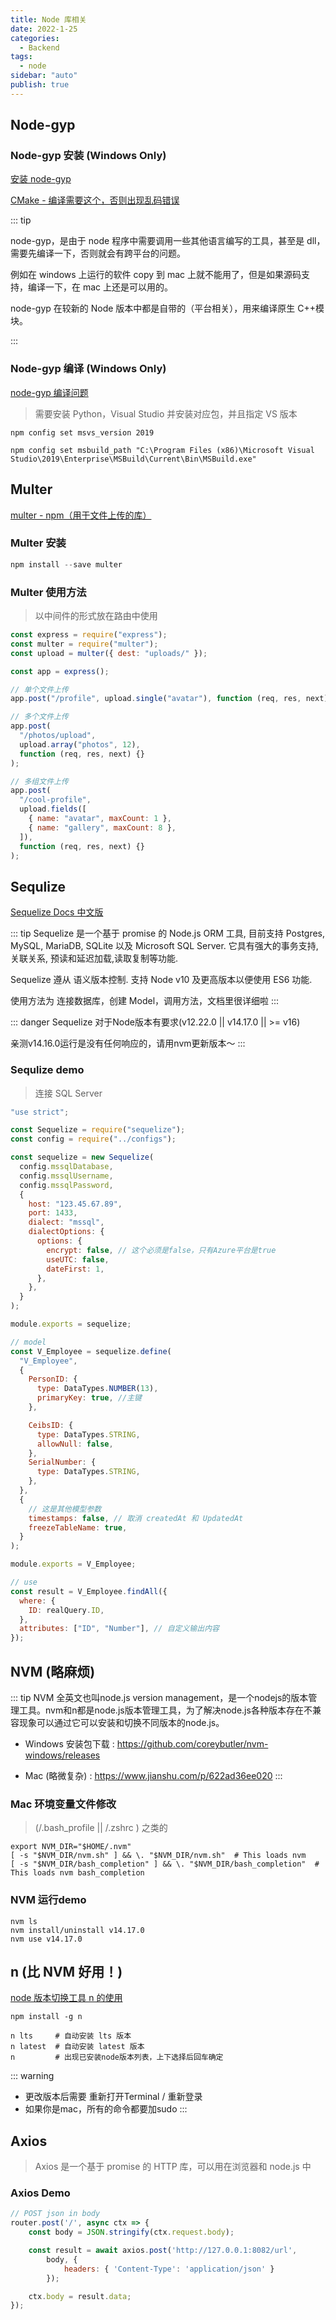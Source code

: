 ```yaml
---
title: Node 库相关
date: 2022-1-25
categories:
  - Backend
tags:
  - node
sidebar: "auto"
publish: true
---
```


## Node-gyp

### Node-gyp 安装 (Windows Only)

[安装 node-gyp](https://zhuanlan.zhihu.com/p/164543031)

[CMake - 编译需要这个，否则出现乱码错误](https://cmake.org/)

::: tip

node-gyp，是由于 node 程序中需要调用一些其他语言编写的工具，甚至是 dll，需要先编译一下，否则就会有跨平台的问题。

例如在 windows 上运行的软件 copy 到 mac 上就不能用了，但是如果源码支持，编译一下，在 mac 上还是可以用的。

node-gyp 在较新的 Node 版本中都是自带的（平台相关），用来编译原生 C++模块。

:::

### Node-gyp 编译 (Windows Only)

[node-gyp 编译问题](https://www.cnblogs.com/fanqisoft/p/13171657.html)

> 需要安装 Python，Visual Studio 并安装对应包，并且指定 VS 版本

```shell
npm config set msvs_version 2019

npm config set msbuild_path "C:\Program Files (x86)\Microsoft Visual Studio\2019\Enterprise\MSBuild\Current\Bin\MSBuild.exe"
```

## Multer

[multer - npm（用于文件上传的库）](https://www.npmjs.com/package/multer)

### Multer 安装

```js
npm install --save multer
```

### Multer 使用方法

> 以中间件的形式放在路由中使用

```js
const express = require("express");
const multer = require("multer");
const upload = multer({ dest: "uploads/" });

const app = express();

// 单个文件上传
app.post("/profile", upload.single("avatar"), function (req, res, next) {});

// 多个文件上传
app.post(
  "/photos/upload",
  upload.array("photos", 12),
  function (req, res, next) {}
);

// 多组文件上传
app.post(
  "/cool-profile",
  upload.fields([
    { name: "avatar", maxCount: 1 },
    { name: "gallery", maxCount: 8 },
  ]),
  function (req, res, next) {}
);
```

## Sequlize

[Sequelize Docs 中文版](https://demopark.github.io/sequelize-docs-Zh-CN/)

::: tip
Sequelize 是一个基于 promise 的 Node.js ORM 工具, 目前支持 Postgres, MySQL, MariaDB, SQLite 以及 Microsoft SQL Server. 它具有强大的事务支持, 关联关系, 预读和延迟加载,读取复制等功能.

Sequelize 遵从 语义版本控制. 支持 Node v10 及更高版本以便使用 ES6 功能.

使用方法为 连接数据库，创建 Model，调用方法，文档里很详细啦
:::

::: danger
Sequelize 对于Node版本有要求(v12.22.0 || v14.17.0 || >= v16)

亲测v14.16.0运行是没有任何响应的，请用nvm更新版本～
:::

### Sequlize demo

> 连接 SQL Server

```js
"use strict";

const Sequelize = require("sequelize");
const config = require("../configs");

const sequelize = new Sequelize(
  config.mssqlDatabase,
  config.mssqlUsername,
  config.mssqlPassword,
  {
    host: "123.45.67.89",
    port: 1433,
    dialect: "mssql",
    dialectOptions: {
      options: {
        encrypt: false, // 这个必须是false，只有Azure平台是true
        useUTC: false,
        dateFirst: 1,
      },
    },
  }
);

module.exports = sequelize;

// model
const V_Employee = sequelize.define(
  "V_Employee",
  {
    PersonID: {
      type: DataTypes.NUMBER(13),
      primaryKey: true, //主键
    },

    CeibsID: {
      type: DataTypes.STRING,
      allowNull: false,
    },
    SerialNumber: {
      type: DataTypes.STRING,
    },
  },
  {
    // 这是其他模型参数
    timestamps: false, // 取消 createdAt 和 UpdatedAt
    freezeTableName: true,
  }
);

module.exports = V_Employee;

// use
const result = V_Employee.findAll({
  where: {
    ID: realQuery.ID,
  },
  attributes: ["ID", "Number"], // 自定义输出内容
});
```
## NVM (略麻烦)

::: tip
NVM 全英文也叫node.js version management，是一个nodejs的版本管理工具。nvm和n都是node.js版本管理工具，为了解决node.js各种版本存在不兼容现象可以通过它可以安装和切换不同版本的node.js。

- Windows 安装包下载 : https://github.com/coreybutler/nvm-windows/releases

- Mac (略微复杂) : https://www.jianshu.com/p/622ad36ee020
:::

### Mac 环境变量文件修改

> (/.bash_profile || /.zshrc ) 之类的

``` shell
export NVM_DIR="$HOME/.nvm"
[ -s "$NVM_DIR/nvm.sh" ] && \. "$NVM_DIR/nvm.sh"  # This loads nvm
[ -s "$NVM_DIR/bash_completion" ] && \. "$NVM_DIR/bash_completion"  # This loads nvm bash_completion
```

### NVM 运行demo

``` shell
nvm ls
nvm install/uninstall v14.17.0
nvm use v14.17.0
```

## n (比 NVM 好用！)

[node 版本切换工具 n 的使用](https://www.jianshu.com/p/a2ee8f61a8ca)

```shell
npm install -g n

n lts     # 自动安装 lts 版本
n latest  # 自动安装 latest 版本
n         # 出现已安装node版本列表，上下选择后回车确定
```

::: warning
- 更改版本后需要 重新打开Terminal / 重新登录
- 如果你是mac，所有的命令都要加sudo
:::

## Axios

> Axios 是一个基于 promise 的 HTTP 库，可以用在浏览器和 node.js 中

### Axios Demo

``` js
// POST json in body 
router.post('/', async ctx => {
	const body = JSON.stringify(ctx.request.body);

	const result = await axios.post('http://127.0.0.1:8082/url',
		body, {
			headers: { 'Content-Type': 'application/json' }
		});

	ctx.body = result.data;
});
```